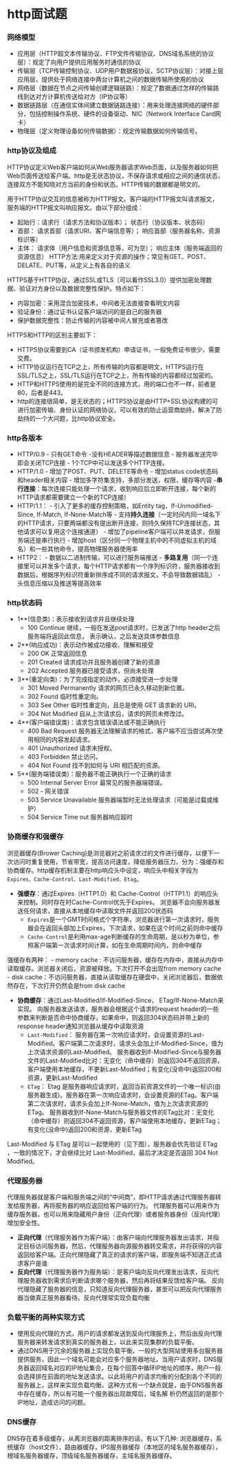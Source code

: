 # http面试题

### 网络模型
- 应用层（HTTP超文本传输协议、FTP文件传输协议、DNS域名系统的协议层）：规定了向用户提供应用服务时通信的协议
- 传输层（TCP传输控制协议、UDP用户数据报协议、SCTP协议层）：对接上层应用层，提供处于网络连接中两台计算机之间的数据传输所使用的协议
- 网络层（数据在节点之间传输创建逻辑链路）：规定了数据通过怎样的传输路线到达对方计算机传送给对方（IP协议等）
- 数据链路层（在通信实体间建立数据链路连接）：用来处理连接网络的硬件部分，包括控制操作系统、硬件的设备驱动、NIC（Network Interface Card网卡）
- 物理层（定义物理设备如何传输数据）：规定传输数据如何传输信号。

### http协议及组成
HTTP协议定义Web客户端如何从Web服务器请求Web页面，以及服务器如何把Web页面传送给客户端。http是无状态协议，不保存请求或相应之间的通信状态，连接双方不能知晓对方当前的身份和状态。HTTP传输的数据都是明文的。

用于HTTP协议交互的信息被称为HTTP报文。客户端的HTTP报文叫请求报文，服务端的HTTP报文叫响应报文。由以下部分组成：
- 起始行：请求行（请求方法和协议版本）； 状态行（协议版本、状态码）
- 首部： 请求首部（请求URI、客户端信息等）； 响应首部（服务器名称、资源标识等）
- 主体： 请求体（用户信息和资源信息等，可为空）； 响应主体（服务端返回的资源信息）
  HTTP方法:用来定义对于资源的操作；常见有GET、POST、DELATE、PUT等，从定义上有各自的语义

HTTPS基于HTTP协议，通过SSL或TLS（可以看作SSL3.0）提供加密处理数据、验证对方身份以及数据完整性保护。特点如下：
   - 内容加密：采用混合加密技术，中间者无法直接查看明文内容
   - 验证身份：通过证书认证客户端访问的是自己的服务器
   - 保护数据完整性：防止传输的内容被中间人冒充或者篡改

HTTPS和HTTP的区别主要如下：
   - HTTPS协议需要到CA（证书颁发机构）申请证书，一般免费证书很少，需要交费。
   - HTTP协议运行在TCP之上，所有传输的内容都是明文，HTTPS运行在SSL/TLS之上，SSL/TLS运行在TCP之上，所有传输的内容都经过加密的。
  - HTTP和HTTPS使用的是完全不同的连接方式，用的端口也不一样，前者是80，后者是443。
  - http的连接很简单，是无状态的；HTTPS协议是由HTTP+SSL协议构建的可进行加密传输、身份认证的网络协议，可以有效的防止运营商劫持，解决了防劫持的一个大问题，比http协议安全。

### http各版本
- HTTP/0.9
      - 只有GET命令
      -没有HEADER等描述数据信息
      - 服务器发送完毕即会关闭TCP连接
      - 1个TCP中可以发送多个HTTP连接。
- HTTP/1.0
      - 增加了POST、PUT、DELETE等命令
      - 增加status code状态码和header相关内容
      - 增加多字符集支持，多部分发送，权限，缓存等内容
      -**串行连接**：每次连接只能处理一个请求，收到响应后立即断开连接，每个新的HTTP请求都需要建立一个新的TCP连接）
- HTTP/1.1：
      - 引入了更多的缓存控制策略，如Entity tag，If-Unmodified-Since, If-Match, If-None-Match等
      - 支持**持久连接**（一定时间内同一域名下的HTTP请求，只要两端都没有提出断开连接，则持久保持TCP连接状态，其他请求可以复用这个连接通道）
      - 增加了pipeline客户端可以并发请求，但服务端还是串行执行
      - 增加host（区分同一个物理主机中的不同虚拟主机的域名）和一些其他命令，提高物理服务器使用率
- HTTP2：
      - 数据以二进制传输，可以进行服务端推送
      - **多路复用**（同一个连接里可以并发多个请求，每个HTTP请求都有一个序列标识符，服务器接收到数据后，根据序列标识符重新排序成不同的请求报文，不会导致数据错乱）
      - 头信息压缩以及推送等提高效率

### http状态码
- 1**(信息类)：表示接收到请求并且继续处理
   - 100  Continue   继续，一般在发送post请求时，已发送了http header之后服务端将返回此信息，
表示确认，之后发送具体参数信息
- 2**(响应成功)：表示动作被成功接收、理解和接受
   - 200  OK         正常返回信息
   - 201  Created    请求成功并且服务器创建了新的资源
   - 202  Accepted   服务器已接受请求，但尚未处理
- 3**(重定向类)：为了完成指定的动作，必须接受进一步处理
   - 301  Moved Permanently  请求的网页已永久移动到新位置。
   - 302 Found       临时性重定向。
   - 303 See Other   临时性重定向，且总是使用 GET 请求新的 URI。
   - 304  Not Modified 自从上次请求后，请求的网页未修改过。
- 4**(客户端错误类)：请求包含错误语法或不能正确执行
   - 400 Bad Request  服务器无法理解请求的格式，客户端不应当尝试再次使用相同的内容发起请求。
   - 401 Unauthorized 请求未授权。
   - 403 Forbidden   禁止访问。
   - 404 Not Found   找不到如何与 URI 相匹配的资源。
- 5**(服务端错误类)：服务器不能正确执行一个正确的请求
   - 500 Internal Server Error  最常见的服务器端错误。
   - 502 - 网关错误
   - 503 Service Unavailable 服务器端暂时无法处理请求（可能是过载或维护）
   - 504 Service Time out 服务器响应超时

### 协商缓存和强缓存
浏览器缓存(Brower Caching)是浏览器对之前请求过的文件进行缓存，以便下一次访问时重复使用，节省带宽，提高访问速度，降低服务器压力，分为：强缓存和协商缓存。http缓存机制主要在http响应头中设定，响应头中相关字段为`Expires、Cache-Control、Last-Modified、Etag`。
   - **强缓存**：通过Expires（HTTP1.0）和 Cache-Control（HTTP1.1）的响应头来控制。同时存在时Cache-Control优先于Expires。 浏览器不会向服务器发送任何请求，直接从本地缓存中读取文件并返回200状态码
      - `Expires`是一个GMT时间格式个字符串，浏览器进行第一次请求时，服务器会在返回头部加上Expires，下次请求，如果在这个时间之前则命中缓存
      - `Cache-Control`是利用max-age判断缓存的生命周期，是以秒为单位，参照客户端第一次请求时间计算，如在生命周期时间内，则命中缓存

   强缓存有两种：
      - memory cache : 不访问服务器，缓存在内存中，直接从内存中读取缓存。浏览器关闭后，资源被释放。下次打开不会出现from memory cache
      - disk cache：不访问服务器，直接从读取缓存在硬盘中，关闭浏览器后，数据依然存在，下次打开仍然会是from disk cache
   - **协商缓存**：通过Last-Modified/If-Modified-Since， ETag/If-None-Match来实现。 向服务器发送请求，服务器会根据这个请求的request header的一些参数来判断是否命中协商缓存，如果命中，则返回304状态码并带上新的response header通知浏览器从缓存中读取资源
     - `Last-Modified`： 服务器在第一次响应请求时，会设置资源的Last-Modified。客户端第二次请求时，请求头会加上If-Modified-Since，值为上次请求资源的Last-Modified。 服务器收到If-Modified-Since与服务器文件的Last-Modified比对：无变化（命中缓存）则返回304不返回资源，客户端使用本地缓存，不更新Last-Modified；有变化(没命中)返回200和资源，更新Last-Modified
     - `ETag`： Etag 是服务器响应请求时，返回当前资源文件的一个唯一标识(由服务器生成)。服务器在第一次响应请求时，会设置资源的ETag。客户端第二次请求时，请求头会加上If-None-Match，值为上次请求资源的ETag。 服务器收到If-None-Match与服务器文件的ETag比对：无变化（命中缓存）则返回304不返回资源，客户端使用本地缓存，更新ETag；有变化(没命中)返回200和资源，更新ETag

   Last-Modified 与 ETag 是可以一起使用的（见下图），服务器会优先验证 ETag ，一致的情况下，才会继续比对 Last-Modified，最后才决定是否返回 304 Not Modified。

### 代理服务器
   代理服务器就是客户端和服务端之间的“中间商”，即HTTP请求通过代理服务器转发给服务器，再将服务器的响应返回给客户端的行为。  代理服务器可以用来作为缓存服务器，也可以用来隐藏用户身份（正向代理）或者服务器身份（反向代理）增加安全性。
   - **正向代理**（代理服务器作为客户端）：由客户端向代理服务器发出请求，并指定目标访问服务器，然后，代理服务器向源服务器转交需求，并将获得的内容返回给客户端。正向代理隐藏了真正的请求的客户端，即服务端不知道正式请求客户是谁
   - **反向代理**（代理服务器作为服务端）：是客户端向反向代理发出请求，反向代理服务器收到需求后判断请求哪个服务器，然后再将结果反馈给客户端。 反向代理隐藏了服务器的信息，只知道反向代理服务器，甚至可以把反向代理服务器当做真正服务器看待。反向代理常实现负载均衡

### 负载平衡的两种实现方式
   - 使用反向代理的方式，用户的请求都发送到反向代理服务上，然后由反向代理服务器来转发请求到真实的服务器上，以此来实现集群的负载平衡。
   - 通过DNS用于冗余的服务器上实现负载平衡。一般的大型网站使用多台服务器提供服务，因此一个域名可能会对应多个服务器地址。当用户请求时，DNS服务器返回域名对应的IP地址集合，在每个回答中循环IP地址的顺序，用户一般会选择排在前面的地址发送请求。以此将用户的请求均衡的分配到各个不同的服务器上，这样来实现负载均衡。这种方式有一个缺点就是，由于DNS服务器中存在缓存，所以有可能一个服务器出现故障后，域名解
析仍然返回的是那个IP地址，造成访问的问题。

### DNS缓存
DNS存在着多级缓存，从离浏览器的距离排序的话，有以下几种: 浏览器缓存，系统缓存（host文件），路由器缓存，IPS服务器缓存（本地区的域名服务器缓存），根域名服务器缓存，顶级域名服务器缓存，主域名服务器缓存。
